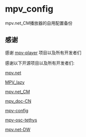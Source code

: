 # mpv_config
mpv.net_CM播放器的自用配置备份
## 感谢
感谢 [mpv-player](https://github.com/mpv-player) 项目以及所有开发者们

感谢以下开源项目以及所有开发者们:

[mpv.net](https://github.com/mpvnet-player/mpv.net)

[MPV_lazy](https://github.com/hooke007/MPV_lazy)

[mpv.net_CM](https://github.com/hooke007/mpv.net_CM)

[mpv_doc-CN](https://github.com/hooke007/mpv_doc-CN)

[mpv-config](https://github.com/dyphire/mpv-config)

[mpv-osc-tethys](https://github.com/Zren/mpv-osc-tethys)

[mpv.net-DW](https://github.com/diana7127/mpv.net-DW)
